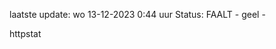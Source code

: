 laatste update: 
wo 13-12-2023  0:44   uur 
Status: FAALT - geel - 
<div class="service Y">httpstat</div>